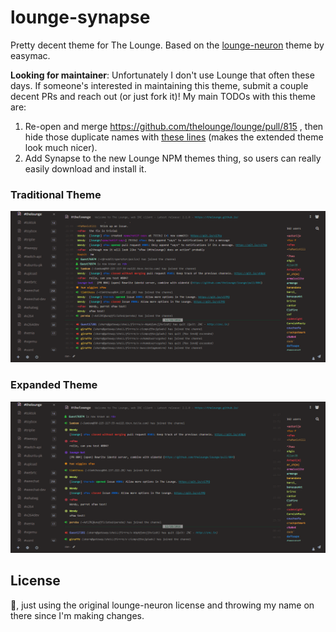 # lounge-synapse

Pretty decent theme for The Lounge. Based on the [lounge-neuron](https://github.com/easymac/lounge-neuron) theme by easymac.

**Looking for maintainer**: Unfortunately I don't use Lounge that often these days. If someone's interested in maintaining this theme, submit a couple decent PRs and reach out (or just fork it)! My main TODOs with this theme are:

1. Re-open and merge https://github.com/thelounge/lounge/pull/815 , then hide those duplicate names with [these lines](https://github.com/DanielOaks/lounge-synapse/blob/master/synapse-expanded.css#L357-L359) (makes the extended theme look much nicer).
2. Add Synapse to the new Lounge NPM themes thing, so users can really easily download and install it.


### Traditional Theme

![Synapse theme for Lounge](https://raw.githubusercontent.com/DanielOaks/lounge-synapse/master/preview-traditional.png)


### Expanded Theme

![Synapse theme for Lounge](https://raw.githubusercontent.com/DanielOaks/lounge-synapse/master/preview-expanded-.png)


## License

:shrug:, just using the original lounge-neuron license and throwing my name on there since I'm making changes.
